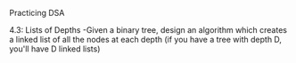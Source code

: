 Practicing DSA

4.3: Lists of Depths
  -Given a binary tree, design an algorithm which creates a linked list of all the nodes at each depth (if you have a tree with depth D, you'll have D linked lists)